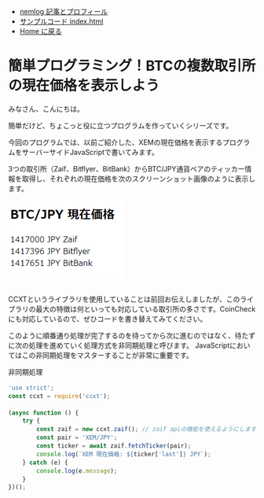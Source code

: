 -   [nemlog 記事とプロフィール](https://nemlog.nem.social/profile/51551)
-   [サンプルコード index.html](./index.js)
-   [Home に戻る](/README.md)

# 簡単プログラミング！BTCの複数取引所の現在価格を表示しよう

みなさん、こんにちは。

簡単だけど、ちょこっと役に立つプログラムを作っていくシリーズです。

今回のプログラムでは、以前ご紹介した、XEMの現在価格を表示するプログラムをサーバーサイドJavaScriptで書いてみます。


3つの取引所（Zaif、Bitflyer、BitBank）からBTC/JPY通貨ペアのティッカー情報を取得し、それぞれの現在価格を次のスクリーンショット画像のように表示します。

![実行結果](./images/1.png)

```html

```




CCXTというライブラリを使用していることは前回お伝えしましたが、このライブラリの最大の特徴は何といっても対応している取引所の多さです。CoinCheckにも対応しているので、ぜひコードを書き替えてみてください。


このように順番通り処理が完了するのを待ってから次に進むのではなく、待たずに次の処理を進めていく処理方式を非同期処理と呼びます。 JavaScriptにおいてはこの非同期処理をマスターすることが非常に重要です。

非同期処理

```javascript
'use strict';
const ccxt = require('ccxt');

(async function () {
    try {
        const zaif = new ccxt.zaif(); // zaif apiの機能を使えるようにします
        const pair = 'XEM/JPY';
        const ticker = await zaif.fetchTicker(pair);
        console.log(`XEM 現在価格: ${ticker['last']} JPY`);
    } catch (e) {
        console.log(e.message);
    }
})();
```
